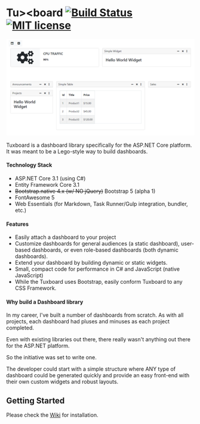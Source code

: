# Tu><board [![Build Status](https://jdanylko.visualstudio.com/Tuxboard/_apis/build/status/jdanylko.Tuxboard?branchName=master)](https://jdanylko.visualstudio.com/Tuxboard/_build/latest?definitionId=3&branchName=master) [![MIT license](http://img.shields.io/badge/license-MIT-brightgreen.svg)](http://opensource.org/licenses/MIT)

![Tuxboard Example](images/TuxboardExample.png)

Tuxboard is a dashboard library specifically for the ASP.NET Core platform. It was meant to be
a Lego-style way to build dashboards.

#### Technology Stack

  - ASP.NET Core 3.1 (using C#)
  - Entity Framework Core 3.1
  - <strike>Bootstrap.native 4.x (w/ NO jQuery)</strike> Bootstrap 5 (alpha 1)
  - FontAwesome 5
  - Web Essentials (for Markdown, Task Runner/Gulp integration, bundler, etc.)
  
#### Features

 * Easily attach a dashboard to your project
 * Customize dashboards for general audiences (a static dashboard), user-based dashboards, or even role-based dashboards (both dynamic dashboards).
 * Extend your dashboard by building dynamic or static widgets.
 * Small, compact code for performance in C# and JavaScript (native JavaScript)
 * While the Tuxboard uses Bootstrap, easily conform Tuxboard to any CSS Framework.

#### Why build a Dashboard library
In my career, I've built a number of dashboards from scratch. 
As with all projects, each dashboard had pluses and minuses as each project completed.

Even with existing libraries out there, there really wasn't anything out there for the ASP.NET platform.

So the initiative was set to write one.

The developer could start with a simple structure where
ANY type of dashboard could be generated quickly and 
provide an easy front-end with
their own custom widgets and robust layouts.

## Getting Started

Please check the [Wiki](https://github.com/jdanylko/TuxBoard/wiki) for installation.

